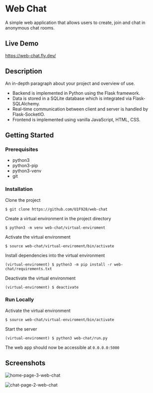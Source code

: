 # Web Chat 
 
A simple web application that allows users to create, join and chat in anonymous chat rooms. 
 
## Live Demo 
 
https://web-chat.fly.dev/ 
 
## Description 
 
An in-depth paragraph about your project and overview of use. 
 
* Backend is implemented in Python using the Flask framework. 
* Data is stored in a SQLite database which is integrated via Flask-SQLAlchemy. 
* Real-time communication between client and server is handled by Flask-SocketIO. 
* Frontend is implemented using vanilla JavaScript, HTML, CSS. 
 
## Getting Started 
 
### Prerequisites 
 
* python3 
* python3-pip 
* python3-venv 
* git 
 
### Installation 
 
Clone the project 
``` 
$ git clone https://github.com/U1F928/web-chat 
``` 
Create a virtual environment in the project directory 
``` 
$ python3 -m venv web-chat/virtual-enviroment 
``` 
Activate the virtual environment 
``` 
$ source web-chat/virtual-enviroment/bin/activate 
``` 
Install dependencies into the virtual environment 
``` 
(virtual-enviroment) $ python3 -m pip install -r web-chat/requirements.txt 
``` 
Deactivate the virtual environment 
``` 
(virtual-enviroment) $ deactivate 
``` 
 
 
### Run Locally 
 
Activate the virtual environment 
``` 
$ source web-chat/virtual-enviroment/bin/activate 
``` 
Start the server 
``` 
(virtual-enviroment) $ python3 web-chat/run.py 
``` 
The web app should now be accessible at `0.0.0.0:5000` 
 
## Screenshots 
 
![home-page-3-web-chat](https://user-images.githubusercontent.com/110688318/186491454-38f28670-9f62-41c1-9495-ec39c5f35693.png) 
 
 
![chat-page-2-web-chat](https://user-images.githubusercontent.com/110688318/186485716-a72e64fe-3e36-4f57-81d9-46eb423af412.png)
